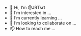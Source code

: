 - 👋 Hi, I’m @JRTsrt
- 👀 I’m interested in ...
- 🌱 I’m currently learning ...
- 💞️ I’m looking to collaborate on ...
- 📫 How to reach me ...

<!---
JRTsrt/JRTsrt is a ✨ special ✨ repository because its `README.md` (this file) appears on your GitHub profile.
You can click the Preview link to take a look at your changes.
--->

